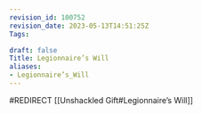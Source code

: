 ```yaml
---
revision_id: 100752
revision_date: 2023-05-13T14:51:25Z
Tags:

draft: false
Title: Legionnaire’s Will
aliases:
- Legionnaire’s_Will
---
```

#REDIRECT [[Unshackled Gift#Legionnaire’s Will]]